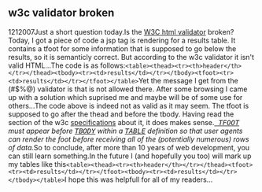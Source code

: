 <article><h1>w3c validator broken</h1><time><span class="day">12</span><span class="month">1</span><span class="year">2007</span></time>Just a short question today.Is the <a title="w3c html validator" href="http://validator.w3.org/">W3C html validator</a> broken? Today, I got a piece of code a jsp tag is rendering for a results table. It contains a tfoot for some information that is supposed to go below the results, so it is semanticly  correct. But according to the w3c validator it isn't valid HTML...<!--more-->The code is as follows:<code>&#60;table&#62;&#60;thead&#62;&#60;tr&#62;&#60;th&#62;header&#60;/th&#62;&#60;/tr&#62;&#60;/thead&#62;&#60;tbody&#62;&#60;tr&#62;&#60;td&#62;results&#60;/td&#62;&#60;/tr&#62;&#60;/tbody&#62;&#60;tfoot&#62;&#60;tr&#62;&#60;td&#62;results&#60;/td&#62;&#60;/tr&#62;&#60;/tfoot&#62;&#60;/table&#62;</code>Yet the message I get from the (#$%@) validator is that is not allowed there. After some browsing I came up with a solution which suprised me and maybe will be of some use for others...The code above is indeed not as valid as it may seem. The tfoot is supposed to go after the thead and before the tbody. Having read the section of the w3c <a title="table specification" href="http://www.w3.org/TR/html4/struct/tables.html">specifications</a> about it, it does makes sense.<em><a class="noxref" href="http://www.w3.org/TR/html4/struct/tables.html#edef-TFOOT"><samp class="einst"> TFOOT</samp></a> must appear before <a class="noxref" href="http://www.w3.org/TR/html4/struct/tables.html#edef-TBODY"><samp class="einst">TBODY</samp></a> within a <a class="noxref" href="http://www.w3.org/TR/html4/struct/tables.html#edef-TABLE"><samp class="einst">TABLE</samp></a> definition so that user agents can render the foot before receiving all of the (potentially numerous) rows of data.</em>So to conclude, after more than 10 years of web development, you can still learn something.In the future I (and hopefully you too) will mark up my tables like this<code>&#60;table&#62;&#60;thead&#62;&#60;tr&#62;&#60;th&#62;header&#60;/th&#62;&#60;/tr&#62;&#60;/thead&#62;&#60;tfoot&#62;&#60;tr&#62;&#60;td&#62;results&#60;/td&#62;&#60;/tr&#62;&#60;/tfoot&#62;&#60;tbody&#62;&#60;tr&#62;&#60;td&#62;results&#60;/td&#62;&#60;/tr&#62;&#60;/tbody&#62;&#60;/table&#62;</code>I hope this was helpfull for all of my readers...</article>